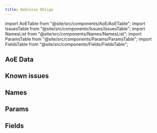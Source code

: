 ```yaml
---
title: Noblesse Oblige
---
```


import AoETable from "@site/src/components/AoE/AoETable";
import IssuesTable from "@site/src/components/Issues/IssuesTable";
import NamesList from "@site/src/components/Names/NamesList";
import ParamsTable from "@site/src/components/Params/ParamsTable";
import FieldsTable from "@site/src/components/Fields/FieldsTable";

## AoE Data

<AoETable item_key="noblesseoblige" data_src="artifact" />

## Known issues

<IssuesTable item_key="noblesseoblige" data_src="artifact" />

## Names

<NamesList item_key="noblesseoblige" data_src="artifact" />

## Params

<ParamsTable item_key="noblesseoblige" data_src="artifact" />

## Fields

<FieldsTable item_key="noblesseoblige" data_src="artifact" />
